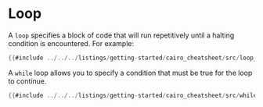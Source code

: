 # Loop

A `loop` specifies a block of code that will run repetitively until a halting condition is encountered.
For example:

```rust
{{#include ../../../listings/getting-started/cairo_cheatsheet/src/loop_example.cairo:sheet}}
```

A `while` loop allows you to specify a condition that must be true for the loop to continue.

```rust
{{#include ../../../listings/getting-started/cairo_cheatsheet/src/while_example.cairo:sheet}}
```
